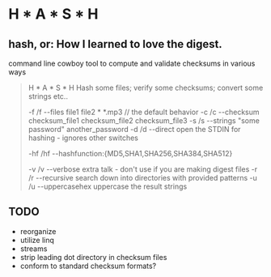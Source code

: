 H * A * S * H
================================
hash, or: How I learned to love the digest.
--------------------------------

command line cowboy tool to compute and validate checksums in various ways


>H * A * S * H
>Hash some files; verify some checksums; convert some strings etc..
>
> -f /f  --files         file1 file2 * *.mp3 // the default behavior
> -c /c  --checksum      checksum_file1 checksum_file2 checksum_file3
> -s /s  --strings       "some password" another_password
> -d /d  --direct        open the STDIN for hashing - ignores other switches
>
> -hf /hf        --hashfunction:{MD5,SHA1,SHA256,SHA384,SHA512}
>
> -v /v  --verbose       extra talk - don't use if you are making digest files
> -r /r  --recursive     search down into directories with provided patterns
> -u /u  --uppercasehex  uppercase the result strings


TODO
--------------------------------
* reorganize
* utilize linq
* streams
* strip leading dot directory in checksum files
* conform to standard checksum formats?
